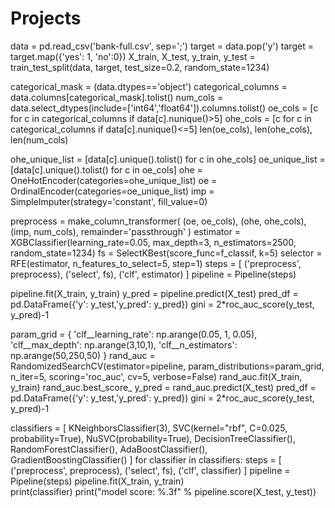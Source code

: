 # Projects

data = pd.read_csv('bank-full.csv', sep=';')
target = data.pop('y')
target = target.map({'yes': 1, 'no':0})
X_train, X_test, y_train, y_test = train_test_split(data, target, test_size=0.2, random_state=1234)


categorical_mask = (data.dtypes=='object')
categorical_columns = data.columns[categorical_mask].tolist()
num_cols = data.select_dtypes(include=['int64','float64']).columns.tolist()
oe_cols = [c for c in categorical_columns if data[c].nunique()>5]
ohe_cols = [c for c in categorical_columns if data[c].nunique()<=5]
len(oe_cols), len(ohe_cols), len(num_cols)


ohe_unique_list = [data[c].unique().tolist() for c in ohe_cols]
oe_unique_list = [data[c].unique().tolist() for c in oe_cols]
ohe = OneHotEncoder(categories=ohe_unique_list)
oe = OrdinalEncoder(categories=oe_unique_list)
imp = SimpleImputer(strategy='constant', fill_value=0)


preprocess = make_column_transformer(
    (oe, oe_cols),
    (ohe, ohe_cols),
    (imp, num_cols),
    remainder='passthrough'
)
estimator = XGBClassifier(learning_rate=0.05, max_depth=3, n_estimators=2500, random_state=1234)
fs = SelectKBest(score_func=f_classif, k=5)
selector = RFE(estimator, n_features_to_select=5, step=1)
steps = [
    ('preprocess', preprocess),
    ('select', fs),
    ('clf', estimator)
]
pipeline = Pipeline(steps)


pipeline.fit(X_train, y_train)
y_pred = pipeline.predict(X_test)
pred_df = pd.DataFrame({'y': y_test,'y_pred': y_pred})
gini = 2*roc_auc_score(y_test, y_pred)-1


param_grid = {
    'clf__learning_rate': np.arange(0.05, 1, 0.05),
    'clf__max_depth': np.arange(3,10,1),
    'clf__n_estimators': np.arange(50,250,50)
}
rand_auc = RandomizedSearchCV(estimator=pipeline, param_distributions=param_grid, n_iter=5, scoring='roc_auc', cv=5, verbose=False)
rand_auc.fit(X_train, y_train)
rand_auc.best_score_
y_pred = rand_auc.predict(X_test)
pred_df = pd.DataFrame({'y': y_test,'y_pred': y_pred})
gini = 2*roc_auc_score(y_test, y_pred)-1


classifiers = [
    KNeighborsClassifier(3),
    SVC(kernel="rbf", C=0.025, probability=True),
    NuSVC(probability=True),
    DecisionTreeClassifier(),
    RandomForestClassifier(),
    AdaBoostClassifier(),
    GradientBoostingClassifier()
    ]
for classifier in classifiers:
    steps = [
        ('preprocess', preprocess),
        ('select', fs),
        ('clf', classifier)
    ]
    pipeline = Pipeline(steps)
    pipeline.fit(X_train, y_train)   
    print(classifier)
    print("model score: %.3f" % pipeline.score(X_test, y_test))



